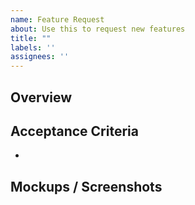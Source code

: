 ```yaml
---
name: Feature Request
about: Use this to request new features
title: ""
labels: ''
assignees: ''
---
```


## Overview


## Acceptance Criteria
-

## Mockups / Screenshots
